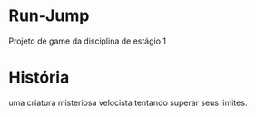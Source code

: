 # Run-Jump
Projeto de game da disciplina de estágio 1
# História
uma criatura misteriosa velocista tentando superar seus limites.
